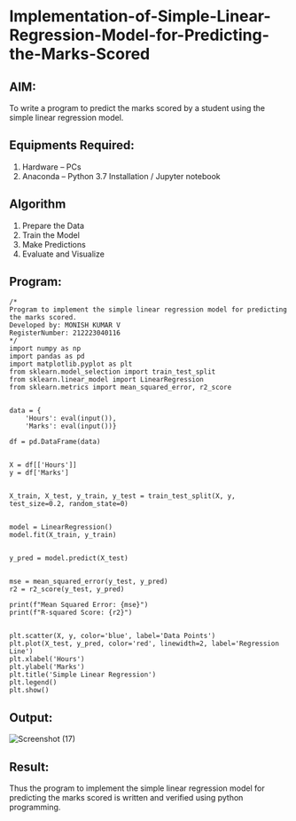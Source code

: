 # Implementation-of-Simple-Linear-Regression-Model-for-Predicting-the-Marks-Scored

## AIM:
To write a program to predict the marks scored by a student using the simple linear regression model.

## Equipments Required:
1. Hardware – PCs
2. Anaconda – Python 3.7 Installation / Jupyter notebook

## Algorithm
1. Prepare the Data
2. Train the Model
3. Make Predictions
4. Evaluate and Visualize

## Program:
```
/*
Program to implement the simple linear regression model for predicting the marks scored.
Developed by: MONISH KUMAR V
RegisterNumber: 212223040116
*/
import numpy as np
import pandas as pd
import matplotlib.pyplot as plt
from sklearn.model_selection import train_test_split
from sklearn.linear_model import LinearRegression
from sklearn.metrics import mean_squared_error, r2_score


data = {
    'Hours': eval(input()),
    'Marks': eval(input())}

df = pd.DataFrame(data)


X = df[['Hours']]  
y = df['Marks']    


X_train, X_test, y_train, y_test = train_test_split(X, y, test_size=0.2, random_state=0)


model = LinearRegression()
model.fit(X_train, y_train)


y_pred = model.predict(X_test)


mse = mean_squared_error(y_test, y_pred)
r2 = r2_score(y_test, y_pred)

print(f"Mean Squared Error: {mse}")
print(f"R-squared Score: {r2}")


plt.scatter(X, y, color='blue', label='Data Points')
plt.plot(X_test, y_pred, color='red', linewidth=2, label='Regression Line')
plt.xlabel('Hours')
plt.ylabel('Marks')
plt.title('Simple Linear Regression')
plt.legend()
plt.show()

```

## Output:
![Screenshot (17)](https://github.com/user-attachments/assets/36f3c66f-2435-4e28-ac25-0861f63fb13a)



## Result:
Thus the program to implement the simple linear regression model for predicting the marks scored is written and verified using python programming.
